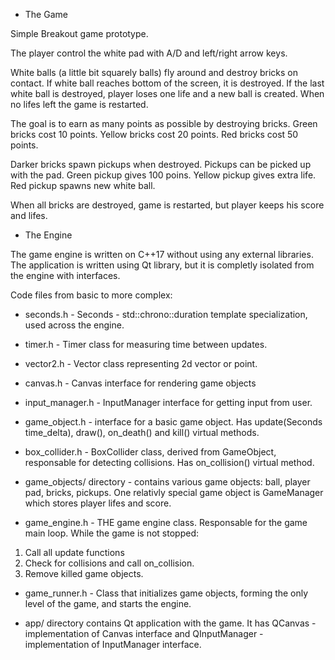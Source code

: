 - The Game

Simple Breakout game prototype.

The player control the white pad with A/D and left/right arrow keys.

White balls (a little bit squarely balls) fly around and destroy bricks on contact. If white ball reaches bottom of the screen, it is destroyed. 
If the last white ball is destroyed, player loses one life and a new ball is created. When no lifes left the game is restarted.

The goal is to earn as many points as possible by destroying bricks. 
Green bricks cost 10 points.
Yellow bricks cost 20 points.
Red bricks cost 50 points.

Darker bricks spawn pickups when destroyed. Pickups can be picked up with the pad.
Green pickup gives 100 poins.
Yellow pickup gives extra life.
Red pickup spawns new white ball.

When all bricks are destroyed, game is restarted, but player keeps his score and lifes.

- The Engine

The game engine is written on C++17 without using any external libraries. The application is written using Qt library, but it is completly isolated from the engine with interfaces.

Code files from basic to more complex:

* seconds.h - Seconds - std::chrono::duration template specialization, used across the engine.

* timer.h - Timer class for measuring time between updates.

* vector2.h - Vector class representing 2d vector or point.

* canvas.h - Canvas interface for rendering game objects

* input_manager.h - InputManager interface for getting input from user.

* game_object.h - interface for a basic game object. Has update(Seconds time_delta), draw(), on_death() and kill() virtual methods. 

* box_collider.h - BoxCollider class, derived from GameObject, responsable for detecting collisions. Has on_collision() virtual method.

* game_objects/ directory - contains various game objects: ball, player pad, bricks, pickups. One relativly special game object is GameManager which stores player lifes and score.

* game_engine.h - THE game engine class. Responsable for the game main loop.
 While the game is not stopped:
 1. Call all update functions
 2. Check for collisions and call on_collision.
 3. Remove killed game objects.

* game_runner.h - Class that initializes game objects, forming the only level of the game, and starts the engine.

* app/ directory contains Qt application with the game. It has QCanvas - implementation of Canvas interface and QInputManager - implementation of InputManager interface.
